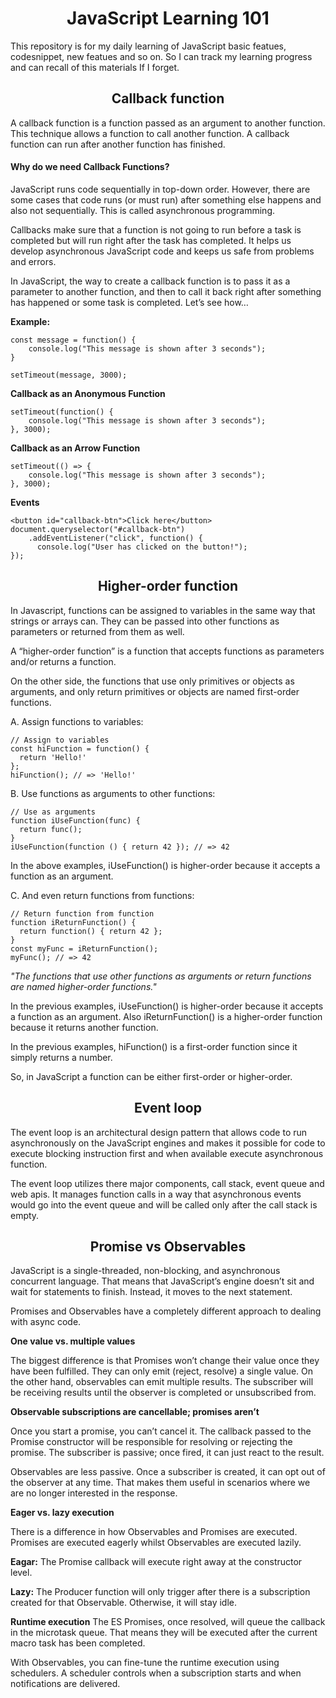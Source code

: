 <h1 align="center">
JavaScript Learning 101
</h1>
  
 This repository is for my daily learning of JavaScript basic featues, codesnippet, new featues and so on. So I can track my learning progress and can recall of this materials If I forget.  

<h2 align="center">Callback function</h2>
A callback function is a function passed as an argument to another function. This technique allows a function to call another function. A callback function can run after another function has finished.

<h4>
Why do we need Callback Functions?
</h4>

<p>
JavaScript runs code sequentially in top-down order. However, there are some cases that code runs (or must run) after something else happens and also not sequentially. This is called asynchronous programming.

Callbacks make sure that a function is not going to run before a task is completed but will run right after the task has completed. It helps us develop asynchronous JavaScript code and keeps us safe from problems and errors.

In JavaScript, the way to create a callback function is to pass it as a parameter to another function, and then to call it back right after something has happened or some task is completed. Let’s see how…
</p>

<strong>Example:</strong><br>
```
const message = function() {  
    console.log("This message is shown after 3 seconds");
}
 
setTimeout(message, 3000);
```
<strong>Callback as an Anonymous Function</strong><br>
```
setTimeout(function() {  
    console.log("This message is shown after 3 seconds");
}, 3000);
```
<strong>Callback as an Arrow Function</strong><br>

```
setTimeout(() => { 
    console.log("This message is shown after 3 seconds");
}, 3000);
```

<strong>Events</strong><br>

```
<button id="callback-btn">Click here</button>
document.queryselector("#callback-btn")
    .addEventListener("click", function() {    
      console.log("User has clicked on the button!");
});
```


<h2 align="center">Higher-order function</h2>
<p>In Javascript, functions can be assigned to variables in the same way that strings or arrays can. They can be passed into other functions as parameters or returned from them as well.</p>
<p>A “higher-order function” is a function that accepts functions as parameters and/or returns a function.</p>

<p>On the other side, the functions that use only primitives or objects as arguments, and only return primitives or objects are named first-order functions.</p>

A. Assign functions to variables:
```
// Assign to variables
const hiFunction = function() { 
  return 'Hello!' 
};
hiFunction(); // => 'Hello!'
```
B. Use functions as arguments to other functions:
```
// Use as arguments
function iUseFunction(func) {
  return func();
}
iUseFunction(function () { return 42 }); // => 42
```
In the above examples, iUseFunction() is higher-order because it accepts a function as an argument. 

C. And even return functions from functions:
```
// Return function from function
function iReturnFunction() {
  return function() { return 42 };
}
const myFunc = iReturnFunction();
myFunc(); // => 42
```
<p><i>"The functions that use other functions as arguments or return functions are named higher-order functions."</i></p>
<p>In the previous examples, iUseFunction() is higher-order because it accepts a function as an argument. Also iReturnFunction() is a higher-order function because it returns another function.</p>

<p>In the previous examples, hiFunction() is a first-order function since it simply returns a number.

So, in JavaScript a function can be either first-order or higher-order.</p>

<h2 align="center">Event loop</h2>

<p>The event loop is an architectural design pattern that allows code to run asynchronously on the JavaScript engines and makes it possible for code to execute blocking instruction first and when available execute asynchronous function.</p>
<p>The event loop utilizes there major components, call stack, event queue and web apis. It manages function calls in a way that asynchronous events would go into the event queue and will be called only after the call stack is empty.</p>


<h2 align="center">Promise vs Observables</h2>

<p>JavaScript is a single-threaded, non-blocking, and asynchronous concurrent language. That means that JavaScript’s engine doesn’t sit and wait for statements to finish. Instead, it moves to the next statement.</p>
<p>Promises and Observables have a completely different approach to dealing with async code.</p>

<strong>One value vs. multiple values</strong>
<p>The biggest difference is that Promises won’t change their value once they have been fulfilled. They can only emit (reject, resolve) a single value. On the other hand, observables can emit multiple results. The subscriber will be receiving results until the observer is completed or unsubscribed from.</p>

<strong>Observable subscriptions are cancellable; promises aren’t</strong>
<p>Once you start a promise, you can’t cancel it. The callback passed to the Promise constructor will be responsible for resolving or rejecting the promise. The subscriber is passive; once fired, it can just react to the result.

Observables are less passive. Once a subscriber is created, it can opt out of the observer at any time. That makes them useful in scenarios where we are no longer interested in the response.</p>


<strong>Eager vs. lazy execution</strong>
<p>There is a difference in how Observables and Promises are executed. Promises are executed eagerly whilst Observables are executed lazily.</p>

<strong>Eagar:</strong> The Promise callback will execute right away at the constructor level.

<strong>Lazy:</strong> The Producer function will only trigger after there is a subscription created for that Observable. Otherwise, it will stay idle.

<strong>Runtime execution</strong>
The ES Promises, once resolved, will queue the callback in the microtask queue. That means they will be executed after the current macro task has been completed.

With Observables, you can fine-tune the runtime execution using schedulers. A scheduler controls when a subscription starts and when notifications are delivered.
